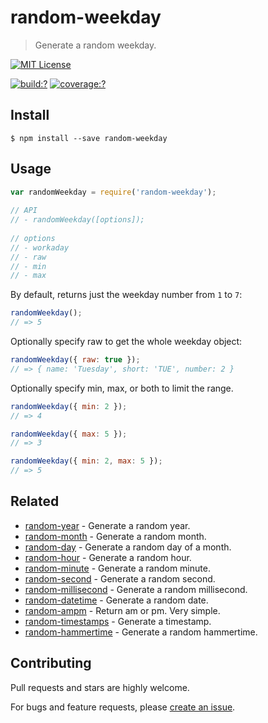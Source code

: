 # random-weekday

> Generate a random weekday.


[![MIT License](https://img.shields.io/badge/license-MIT_License-green.svg?style=flat-square)](https://github.com/mock-end/random-weekday/blob/master/LICENSE)
  
[![build:?](https://img.shields.io/travis/mock-end/random-weekday/master.svg?style=flat-square)](https://travis-ci.org/mock-end/random-weekday)
[![coverage:?](https://img.shields.io/coveralls/mock-end/random-weekday/master.svg?style=flat-square)](https://coveralls.io/github/mock-end/random-weekday)
  
  
## Install
  
```
$ npm install --save random-weekday 
```
  
## Usage
  
```js
var randomWeekday = require('random-weekday');
  
// API
// - randomWeekday([options]);
  
// options
// - workaday
// - raw
// - min
// - max
```

By default, returns just the weekday number from `1` to `7`: 

```js
randomWeekday();
// => 5
```

Optionally specify raw to get the whole weekday object:

```js
randomWeekday({ raw: true });
// => { name: 'Tuesday', short: 'TUE', number: 2 }
```

Optionally specify min, max, or both to limit the range.

```js
randomWeekday({ min: 2 });
// => 4

randomWeekday({ max: 5 });
// => 3

randomWeekday({ min: 2, max: 5 });
// => 5
```

## Related

- [random-year](https://github.com/mock-end/random-year) - Generate a random year.
- [random-month](https://github.com/mock-end/random-month) - Generate a random month.
- [random-day](https://github.com/mock-end/random-day) - Generate a random day of a month.
- [random-hour](https://github.com/mock-end/random-hour) - Generate a random hour.
- [random-minute](https://github.com/mock-end/random-minute) - Generate a random minute.
- [random-second](https://github.com/mock-end/random-second) - Generate a random second.
- [random-millisecond](https://github.com/mock-end/random-millisecond) - Generate a random millisecond.
- [random-datetime](https://github.com/mock-end/random-datetime) - Generate a random date. 
- [random-ampm](https://github.com/mock-end/random-ampm) - Return am or pm. Very simple.
- [random-timestamps](https://github.com/mock-end/random-timestamps) - Generate a timestamp. 
- [random-hammertime](https://github.com/mock-end/random-hammertime) - Generate a random hammertime. 

  
## Contributing
  
Pull requests and stars are highly welcome.
  
For bugs and feature requests, please [create an issue](https://github.com/mock-end/random-weekday/issues/new).
